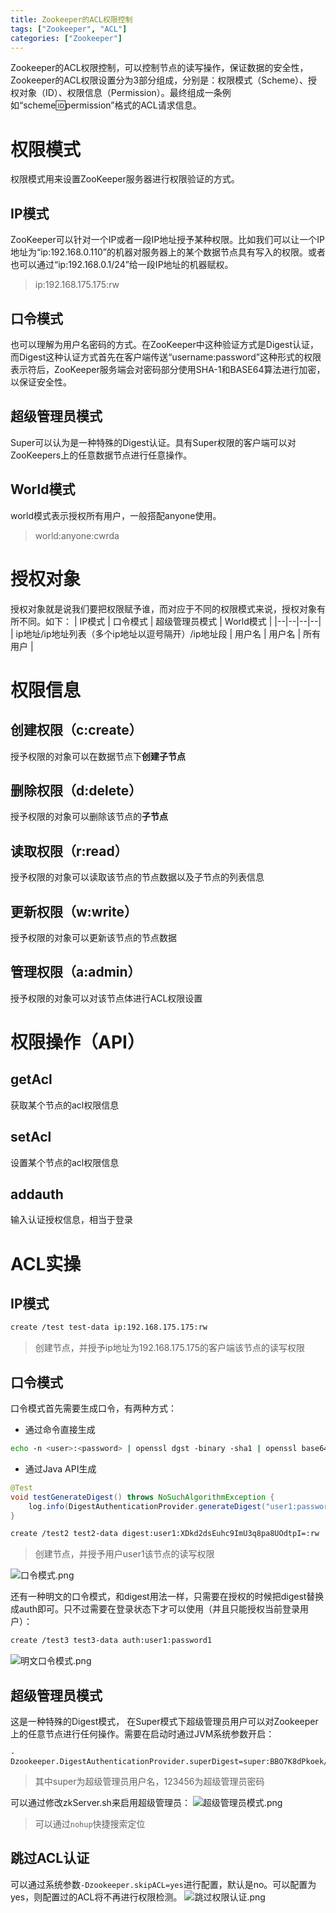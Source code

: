 ```yaml
---
title: Zookeeper的ACL权限控制
tags: ["Zookeeper", "ACL"]
categories: ["Zookeeper"]
---
```

Zookeeper的ACL权限控制，可以控制节点的读写操作，保证数据的安全性，Zookeeper的ACL权限设置分为3部分组成，分别是：权限模式（Scheme）、授权对象（ID）、权限信息（Permission）。最终组成一条例如“scheme:id:permission”格式的ACL请求信息。
# 权限模式
权限模式用来设置ZooKeeper服务器进行权限验证的方式。
## IP模式
ZooKeeper可以针对一个IP或者一段IP地址授予某种权限。比如我们可以让一个IP地址为“ip:192.168.0.110”的机器对服务器上的某个数据节点具有写入的权限。或者也可以通过“ip:192.168.0.1/24”给一段IP地址的机器赋权。
> ip:192.168.175.175:rw

<!-- more -->
## 口令模式
也可以理解为用户名密码的方式。在ZooKeeper中这种验证方式是Digest认证，而Digest这种认证方式首先在客户端传送“username:password”这种形式的权限表示符后，ZooKeeper服务端会对密码部分使用SHA-1和BASE64算法进行加密，以保证安全性。
## 超级管理员模式
Super可以认为是一种特殊的Digest认证。具有Super权限的客户端可以对ZooKeepers上的任意数据节点进行任意操作。
## World模式
world模式表示授权所有用户，一般搭配anyone使用。
> world:anyone:cwrda
# 授权对象
授权对象就是说我们要把权限赋予谁，而对应于不同的权限模式来说，授权对象有所不同。如下：
| IP模式 | 口令模式 | 超级管理员模式 | World模式 |
|--|--|--|--|
| ip地址/ip地址列表（多个ip地址以逗号隔开）/ip地址段 | 用户名 | 用户名 | 所有用户 |
# 权限信息
## 创建权限（c:create）
授予权限的对象可以在数据节点下**创建子节点**
## 删除权限（d:delete）
授予权限的对象可以删除该节点的**子节点**
## 读取权限（r:read）
授予权限的对象可以读取该节点的节点数据以及子节点的列表信息
## 更新权限（w:write）
授予权限的对象可以更新该节点的节点数据
## 管理权限（a:admin）
授予权限的对象可以对该节点体进行ACL权限设置
# 权限操作（API）
## getAcl
获取某个节点的acl权限信息
## setAcl
设置某个节点的acl权限信息
## addauth
输入认证授权信息，相当于登录
# ACL实操
## IP模式
```bash
create /test test-data ip:192.168.175.175:rw
```
> 创建节点，并授予ip地址为192.168.175.175的客户端该节点的读写权限
## 口令模式
口令模式首先需要生成口令，有两种方式：
* 通过命令直接生成
```bash
echo ‐n <user>:<password> | openssl dgst ‐binary ‐sha1 | openssl base64
```
* 通过Java API生成
```java
@Test
void testGenerateDigest() throws NoSuchAlgorithmException {
    log.info(DigestAuthenticationProvider.generateDigest("user1:password1")); // user1:XDkd2dsEuhc9ImU3q8pa8UOdtpI=
}
```

```bash
create /test2 test2-data digest:user1:XDkd2dsEuhc9ImU3q8pa8UOdtpI=:rw
```
> 创建节点，并授予用户user1该节点的读写权限

![口令模式.png](口令模式.png)

还有一种明文的口令模式，和digest用法一样，只需要在授权的时候把digest替换成auth即可。只不过需要在登录状态下才可以使用（并且只能授权当前登录用户）：
```bash
create /test3 test3-data auth:user1:password1
```

![明文口令模式.png](明文口令模式.png)
## 超级管理员模式
这是一种特殊的Digest模式， 在Super模式下超级管理员用户可以对Zookeeper上的任意节点进行任何操作。需要在启动时通过JVM系统参数开启：
```shell
-Dzookeeper.DigestAuthenticationProvider.superDigest=super:BBO7K8dPkoek/JxIHqXxM75QRpI=
```
> 其中super为超级管理员用户名，123456为超级管理员密码

可以通过修改zkServer.sh来启用超级管理员：
![超级管理员模式.png](超级管理员模式.png)
> 可以通过`nohup`快捷搜索定位

## 跳过ACL认证
可以通过系统参数`-Dzookeeper.skipACL=yes`进行配置，默认是no。可以配置为yes，则配置过的ACL将不再进行权限检测。
![跳过权限认证.png](跳过权限认证.png)


















